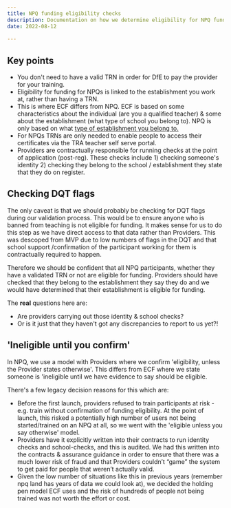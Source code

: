 ```yaml
---
title: NPQ funding eligibility checks
description: Documentation on how we determine eligibility for NPQ funding, how a TRN fits in and providers contractual obligations to check eligibility post registration
date: 2022-08-12
   
---
```


## Key points

- You don't need to have a valid TRN in order for DfE to pay the provider for your training.
- Eligibility for funding for NPQs is linked to the establishment you work at, rather than having a TRN.
- This is where ECF differs from NPQ. ECF is based on some characteristics about the individual (are you a qualified teacher) & some about the establishment (what type of school you belong to). NPQ is only based on what [type of establishment you belong to.](https://docs.google.com/spreadsheets/d/1n3ILYjPV-4Bsdu3OrgpCf88g7a2-nDjOXtKxdyAhorA/edit#gid=349795099)
- For NPQs TRNs are only needed to enable people to access their certificates via the TRA teacher self serve portal.
- Providers are contractually responsible for running checks at the point of application (post-reg). These checks include 1) checking someone's identity 2) checking they belong to the school / establishment they state that they do on register.


## Checking DQT flags

The only caveat is that we should probably be checking for DQT flags during our validation process. This would be to ensure anyone who is banned from teaching is not eligible for funding. It makes sense for us to do this step as we have direct access to that data rather than Providers. This was descoped from MVP due to low numbers of flags in the DQT and that school support /confirmation of the participant working for them is contractually required to happen.

Therefore we should be confident that all NPQ participants, whether they have a validated TRN or not are eligible for funding. Providers should have checked that they belong to the establishment they say they do and we would have determined that their establishment is eligible for funding.
 
The **real** questions here are: 
- Are providers carrying out those identity & school checks? 
- Or is it just that they haven't got any discrepancies to report to us yet?! 

## 'Ineligible until you confirm'

In NPQ, we use a model with Providers where we confirm  'eligibility, unless the Provider states otherwise'. This differs from ECF where we state someone is 'ineligible until we have evidence to say should be eligible.
 
There's a few legacy decision reasons for this which are:
- Before the first launch, providers refused to train participants at risk - e.g. train without confirmation of funding eligibility. At the point of launch, this risked a potentially high number of users not being started/trained on an NPQ at all, so we went with the 'eligible unless you say otherwise' model.
- Providers have it explicitly written into their contracts to run identity checks and school-checks, and this is audited. We had this written into the contracts & assurance guidance in order to ensure that there was a much lower risk of fraud and that Providers couldn’t “game” the system to get paid for people that weren’t actually valid. 
- Given the low number of situations like this in previous years (remember npq land has years of data we could look at), we decided the holding pen model ECF uses and the risk of hundreds of people not being trained was not worth the effort or cost.



